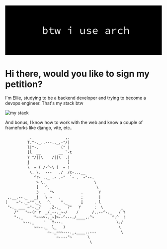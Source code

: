 ![Banner](back3.png)


#  Hi there, would you like to sign my petition?

I'm Ellie, studying to be a backend developer and trying to become a devops engineer. That's my stack btw

![my stack](https://go-skill-icons.vercel.app/api/icons?i=ansible,linux,bash,mysql,docker,golang,kubernetes,terraform,postgresql,nginx,nodejs,mongodb&titles=true)


And bonus, I know how to work with the web and know a couple of frameforks like django, vite, etc..

``` none
           .               ,.
          T."-._..---.._,-"/|
          l|"-.          (" |
          [l  __        __ `-t
          Y "/||\    /||\  .|
          j                 ]
          \  = ( /-^-\ )  = !
           \. \.  ---   ./  /c-..,__
             ^r- .._ .- .-"  `- .  ~"--.
              > \.                      \
              ]   ^.                     \
              3  .  ">            .       Y  
 ,.__.--._   _j   \ ~   .         ;       |
(    ~"-._~"^._\   ^.    ^._      I     . l
 "-._ ___ ~"-,_7    .Z-._   7"   Y      ;  \        _
    /"   "~-(r r  _/_--._~-/    /      /,.--^-._   / Y
    "-._    '"~~~>-._~]>--^---./____,.^~        ^.^  !
        ~--._    '   Y---.                        \./
             ~~--._  l_   )                        \
                   ~-._~~~---._,____..---           \
                       ~----"~       \
                                      \

```
